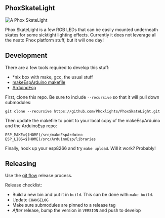 PhoxSkateLight
------------
![A Phox SkateLight](skatelight1.gif)

Phox SkateLight is a few RGB LEDs that can be easily mounted underneath skates for some sicktight lighting effects. Currently it does not leverage all the neato Phox platform stuff, but it will one day!

Development
------------
There are a few tools required to develop this stuff:
* \*nix box with make, gcc, the usual stuff
* [makeEspArduino makefile](https://github.com/plerup/makeEspArduino)
* [ArduinoEsp](https://github.com/esp8266/Arduino)

First, clone this repo. Be sure to include `--recursive` so that it will pull down submodules:

    git clone --recursive https://github.com/Phoxlights/PhoxSkateLight.git

Then update the makefile to point to your local copy of the makeEspArduino and the ArduinoEsp repo:

    ESP_MAKE=$(HOME)/src/makeEspArduino
    ESP_LIBS=$(HOME)/src/ArduinoEsp/libraries

Finally, hook up your esp8266 and try `make upload`. Will it work? Probably!

Releasing
-----------
Use the [git flow](http://nvie.com/posts/a-successful-git-branching-model/) release process. 

Release checklist:
* Build a new bin and put it in `build`. This can be done with `make build`.
* Update `CHANGELOG`
* Make sure submodules are pinned to a release tag
* *After* release, bump the version in `VERSION` and push to develop
